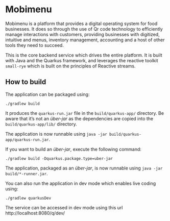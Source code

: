 # Mobimenu

Mobimenu is a platform that provides a digital operating system for food businesses. It does so through the
use of Qr code technology to efficiently manage interactions with customers, providing businesses with digitized,
intuitive and menus, inventory management, accounting and a host of other tools they need to succeed.

This is the core backend service which drives the entire platform. It is built with Java and the Quarkus framework,
and leverages the reactive toolkit `small-rye` which is built on the principles of Reactive streams.

## How to build

The application can be packaged using:
```shell script
./gradlew build
```
It produces the `quarkus-run.jar` file in the `build/quarkus-app/` directory.
Be aware that it’s not an _über-jar_ as the dependencies are copied into the `build/quarkus-app/lib/` directory.

The application is now runnable using `java -jar build/quarkus-app/quarkus-run.jar`.

If you want to build an _über-jar_, execute the following command:
```shell script
./gradlew build -Dquarkus.package.type=uber-jar
```
The application, packaged as an _über-jar_, is now runnable using `java -jar build/*-runner.jar`.

You can also run the application in dev mode which enables live coding using:
```shell script
./gradlew quarkusDev
```
The service can be accessed in dev mode using this url http://localhost:8080/q/dev/